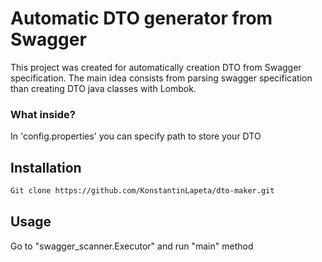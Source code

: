 # Automatic DTO generator from Swagger

This project was created for automatically creation DTO 
from Swagger specification. The main idea consists from parsing 
swagger specification than creating DTO java classes with Lombok.

### What inside?
In 'config.properties' you can specify path to store your DTO

## Installation
```markdown
Git clone https://github.com/KonstantinLapeta/dto-maker.git
```
## Usage

Go to "swagger_scanner.Executor" and run "main" method
